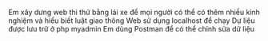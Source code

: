 Em xây dưng web thi thử bằng lái xe để mọi người có thể có thêm nhiều kinh nghiệm và hiểu biết luật giao thông
Web sử dụng localhost để chạy 
Dự liệu được lưu trữ ở php myadmin 
Em dùng Postman để có thể chỉnh sửa dữ liệu
